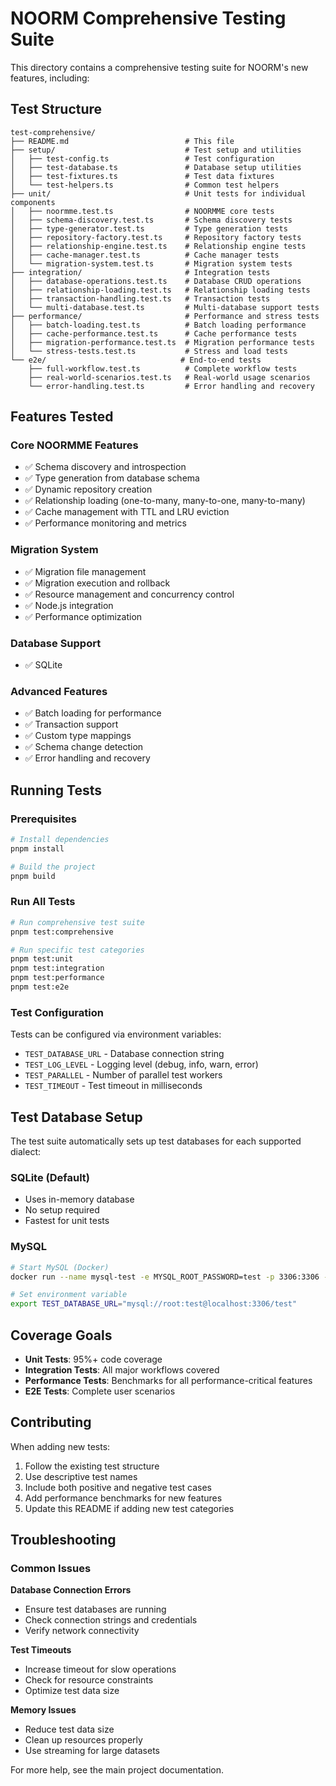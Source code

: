 # NOORM Comprehensive Testing Suite

This directory contains a comprehensive testing suite for NOORM's new features, including:

## Test Structure

```
test-comprehensive/
├── README.md                          # This file
├── setup/                             # Test setup and utilities
│   ├── test-config.ts                 # Test configuration
│   ├── test-database.ts               # Database setup utilities
│   ├── test-fixtures.ts               # Test data fixtures
│   └── test-helpers.ts                # Common test helpers
├── unit/                              # Unit tests for individual components
│   ├── noormme.test.ts                # NOORMME core tests
│   ├── schema-discovery.test.ts       # Schema discovery tests
│   ├── type-generator.test.ts         # Type generation tests
│   ├── repository-factory.test.ts     # Repository factory tests
│   ├── relationship-engine.test.ts    # Relationship engine tests
│   ├── cache-manager.test.ts          # Cache manager tests
│   └── migration-system.test.ts       # Migration system tests
├── integration/                       # Integration tests
│   ├── database-operations.test.ts    # Database CRUD operations
│   ├── relationship-loading.test.ts   # Relationship loading tests
│   ├── transaction-handling.test.ts   # Transaction tests
│   └── multi-database.test.ts         # Multi-database support tests
├── performance/                       # Performance and stress tests
│   ├── batch-loading.test.ts          # Batch loading performance
│   ├── cache-performance.test.ts      # Cache performance tests
│   ├── migration-performance.test.ts  # Migration performance tests
│   └── stress-tests.test.ts           # Stress and load tests
└── e2e/                              # End-to-end tests
    ├── full-workflow.test.ts          # Complete workflow tests
    ├── real-world-scenarios.test.ts   # Real-world usage scenarios
    └── error-handling.test.ts         # Error handling and recovery

```

## Features Tested

### Core NOORMME Features
- ✅ Schema discovery and introspection
- ✅ Type generation from database schema
- ✅ Dynamic repository creation
- ✅ Relationship loading (one-to-many, many-to-one, many-to-many)
- ✅ Cache management with TTL and LRU eviction
- ✅ Performance monitoring and metrics

### Migration System
- ✅ Migration file management
- ✅ Migration execution and rollback
- ✅ Resource management and concurrency control
- ✅ Node.js integration
- ✅ Performance optimization

### Database Support
- ✅ SQLite

### Advanced Features
- ✅ Batch loading for performance
- ✅ Transaction support
- ✅ Custom type mappings
- ✅ Schema change detection
- ✅ Error handling and recovery

## Running Tests

### Prerequisites
```bash
# Install dependencies
pnpm install

# Build the project
pnpm build
```

### Run All Tests
```bash
# Run comprehensive test suite
pnpm test:comprehensive

# Run specific test categories
pnpm test:unit
pnpm test:integration
pnpm test:performance
pnpm test:e2e
```

### Test Configuration
Tests can be configured via environment variables:
- `TEST_DATABASE_URL` - Database connection string
- `TEST_LOG_LEVEL` - Logging level (debug, info, warn, error)
- `TEST_PARALLEL` - Number of parallel test workers
- `TEST_TIMEOUT` - Test timeout in milliseconds

## Test Database Setup

The test suite automatically sets up test databases for each supported dialect:

### SQLite (Default)
- Uses in-memory database
- No setup required
- Fastest for unit tests


### MySQL
```bash
# Start MySQL (Docker)
docker run --name mysql-test -e MYSQL_ROOT_PASSWORD=test -p 3306:3306 -d mysql

# Set environment variable
export TEST_DATABASE_URL="mysql://root:test@localhost:3306/test"
```

## Coverage Goals

- **Unit Tests**: 95%+ code coverage
- **Integration Tests**: All major workflows covered
- **Performance Tests**: Benchmarks for all performance-critical features
- **E2E Tests**: Complete user scenarios

## Contributing

When adding new tests:

1. Follow the existing test structure
2. Use descriptive test names
3. Include both positive and negative test cases
4. Add performance benchmarks for new features
5. Update this README if adding new test categories

## Troubleshooting

### Common Issues

**Database Connection Errors**
- Ensure test databases are running
- Check connection strings and credentials
- Verify network connectivity

**Test Timeouts**
- Increase timeout for slow operations
- Check for resource constraints
- Optimize test data size

**Memory Issues**
- Reduce test data size
- Clean up resources properly
- Use streaming for large datasets

For more help, see the main project documentation.
